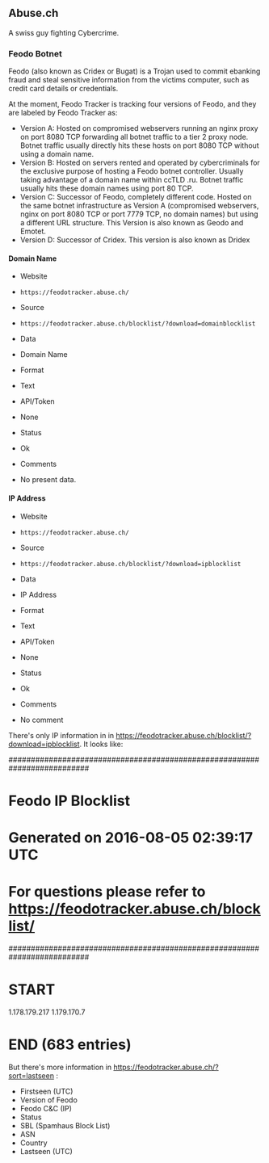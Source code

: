 ## Abuse.ch

A swiss guy fighting Cybercrime.

### Feodo Botnet

Feodo (also known as Cridex or Bugat) is a Trojan used to commit ebanking fraud 
and steal sensitive information from the victims computer, 
such as credit card details or credentials. 

At the moment, Feodo Tracker is tracking four versions of Feodo, 
and they are labeled by Feodo Tracker as:

* Version A: Hosted on compromised webservers running an nginx proxy on port
  8080 TCP forwarding all botnet traffic to a tier 2 proxy node. Botnet traffic
  usually directly hits these hosts on port 8080 TCP without using a domain
  name.
* Version B: Hosted on servers rented and operated by cybercriminals for the
  exclusive purpose of hosting a Feodo botnet controller. Usually taking
  advantage of a domain name within ccTLD .ru. Botnet traffic usually hits these
  domain names using port 80 TCP.
* Version C: Successor of Feodo, completely different code. Hosted on the same
  botnet infrastructure as Version A (compromised webservers, nginx on port 8080
  TCP or port 7779 TCP, no domain names) but using a different URL structure.
  This Version is also known as Geodo and Emotet.
* Version D: Successor of Cridex. This version is also known as Dridex

#### Domain Name
>
* Website
 - `https://feodotracker.abuse.ch/`
* Source
 - `https://feodotracker.abuse.ch/blocklist/?download=domainblocklist`
* Data
 - Domain Name
* Format
 - Text
* API/Token
 - None
* Status
 - Ok
* Comments
 - No present data.

#### IP Address
>
* Website
 - `https://feodotracker.abuse.ch/`
* Source
 - `https://feodotracker.abuse.ch/blocklist/?download=ipblocklist`
* Data
 - IP Address
* Format
 - Text
* API/Token
 - None
* Status
 - Ok
* Comments
 - No comment

There's only IP information in  in https://feodotracker.abuse.ch/blocklist/?download=ipblocklist.
It looks like:

>
##########################################################################
# Feodo IP Blocklist                                                     #
# Generated on 2016-08-05 02:39:17 UTC                                   #
#                                                                        #
# For questions please refer to https://feodotracker.abuse.ch/blocklist/ #
##########################################################################
# START
1.178.179.217
1.179.170.7
# END (683 entries)


But there's more information in https://feodotracker.abuse.ch/?sort=lastseen :

* Firstseen (UTC)
* Version of Feodo
* Feodo C&C (IP)
* Status
* SBL (Spamhaus Block List) 
* ASN 
* Country 
* Lastseen (UTC)
